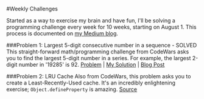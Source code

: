 #Weekly Challenges

Started as a way to exercise my brain and have fun, I'll be solving a programming challenge every week for 10 weeks, starting on August 1. This process is documented on [my Medium blog](https://medium.com/@joshuawcomeau).

###Problem 1: Largest 5-digit consecutive number in a sequence - SOLVED
This straight-forward math/programming challenge from CodeWars asks you to find the largest 5-digit number in a series. For example, the largest 2-digit number in '19285' is 92.
[Problem](http://www.codewars.com/kata/51675d17e0c1bed195000001) | [My Solution](https://github.com/joshwcomeau/katas/tree/master/codewars_1) | [Blog Post](https://medium.com/@joshuawcomeau/weekly-challenge-01-93d562c06d6d)

###Problem 2: LRU Cache
Also from CodeWars, this problem asks you to create a Least-Recently-Used cache. It's an incredibly enlightening exercise; `Object.defineProperty` is amazing.
[Source](http://www.codewars.com/kata/53b406e67040e51e17000c0a/train/javascript)
